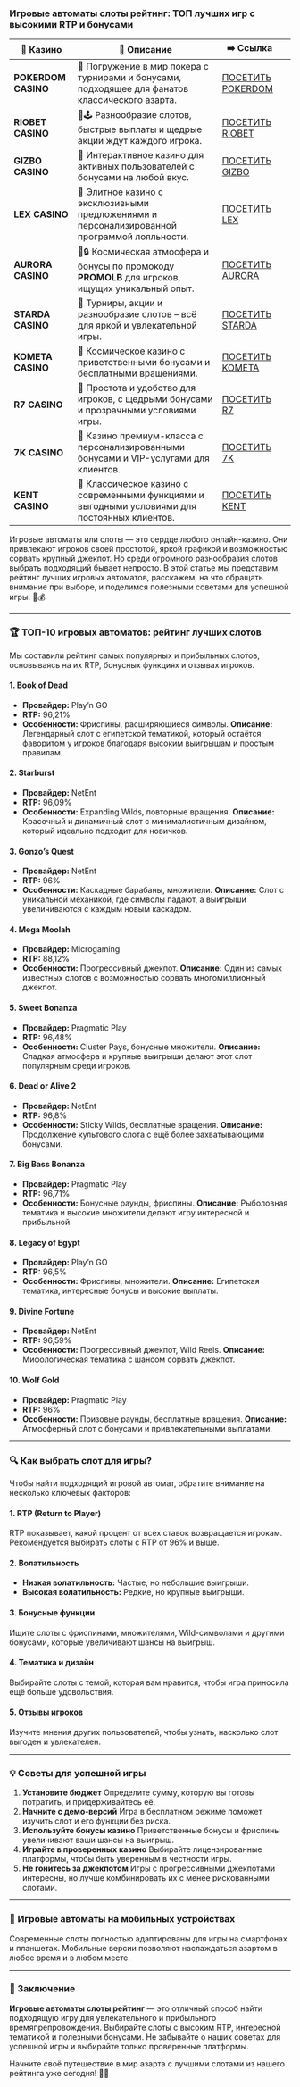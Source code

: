 ### Игровые автоматы слоты рейтинг: ТОП лучших игр с высокими RTP и бонусами
| 🎰 Казино           | 📜 Описание                                                                                       | ➡️ Ссылка                                                                                          |   |
| ------------------- | ------------------------------------------------------------------------------------------------- | -------------------------------------------------------------------------------------------------- | - |
| **POKERDOM CASINO** | 🎲 Погружение в мир покера с турнирами и бонусами, подходящее для фанатов классического азарта.   | [ПОСЕТИТЬ POKERDOM](https://brandplay.link/FwVc4f)                                                 |   |
| **RIOBET CASINO**   | 🌟🕹️ Разнообразие слотов, быстрые выплаты и щедрые акции ждут каждого игрока.                    | [ПОСЕТИТЬ RIOBET](https://brandplay.link/TnjsxFvH)                                                 |   |
| **GIZBO CASINO**    | 🚀 Интерактивное казино для активных пользователей с бонусами на любой вкус.                      | [ПОСЕТИТЬ GIZBO](https://brandplay.link/rvzLrVLp)                                                  |   |
| **LEX CASINO**      | 🎰 Элитное казино с эксклюзивными предложениями и персонализированной программой лояльности.      | [ПОСЕТИТЬ LEX](https://brandplay.link/VMqNXPFs)                                                    |   |
| **AURORA CASINO**   | 🌌🔒 Космическая атмосфера и бонусы по промокоду **PROMOLB** для игроков, ищущих уникальный опыт. | [ПОСЕТИТЬ AURORA](https://10trafic-stat2.com/click/668546556bcc6313411604bc/6766/13031/subaccount) |   |
| **STARDA CASINO**   | 🌠 Турниры, акции и разнообразие слотов – всё для яркой и увлекательной игры.                     | [ПОСЕТИТЬ STARDA](https://brandplay.link/HDcDrxLk)                                                 |   |
| **KOMETA CASINO**   | 💫 Космическое казино с приветственными бонусами и бесплатными вращениями.                        | [ПОСЕТИТЬ KOMETA](https://brandplay.link/jHzFFYGv)                                                 |   |
| **R7 CASINO**       | 🎯 Простота и удобство для игроков, с щедрыми бонусами и прозрачными условиями игры.              | [ПОСЕТИТЬ R7](https://brandplay.link/dByFXP7h)                                                     |   |
| **7K CASINO**       | 💎 Казино премиум-класса с персонализированными бонусами и VIP-услугами для клиентов.             | [ПОСЕТИТЬ 7K](https://brandplay.link/dd46bNgD)                                                     |   |
| **KENT CASINO**     | 🎲 Классическое казино с современными функциями и выгодными условиями для постоянных клиентов.    | [ПОСЕТИТЬ KENT](https://brandplay.link/XRH1g6Vb)                                                   |   |
Игровые автоматы или слоты — это сердце любого онлайн-казино. Они привлекают игроков своей простотой, яркой графикой и возможностью сорвать крупный джекпот. Но среди огромного разнообразия слотов выбрать подходящий бывает непросто. В этой статье мы представим рейтинг лучших игровых автоматов, расскажем, на что обращать внимание при выборе, и поделимся полезными советами для успешной игры. 🎰💰

***

### 🏆 ТОП-10 игровых автоматов: рейтинг лучших слотов

Мы составили рейтинг самых популярных и прибыльных слотов, основываясь на их RTP, бонусных функциях и отзывах игроков.

#### **1. Book of Dead**

* **Провайдер:** Play’n GO
* **RTP:** 96,21%
* **Особенности:** Фриспины, расширяющиеся символы.
  **Описание:** Легендарный слот с египетской тематикой, который остаётся фаворитом у игроков благодаря высоким выигрышам и простым правилам.

#### **2. Starburst**

* **Провайдер:** NetEnt
* **RTP:** 96,09%
* **Особенности:** Expanding Wilds, повторные вращения.
  **Описание:** Красочный и динамичный слот с минималистичным дизайном, который идеально подходит для новичков.

#### **3. Gonzo’s Quest**

* **Провайдер:** NetEnt
* **RTP:** 96%
* **Особенности:** Каскадные барабаны, множители.
  **Описание:** Слот с уникальной механикой, где символы падают, а выигрыши увеличиваются с каждым новым каскадом.

#### **4. Mega Moolah**

* **Провайдер:** Microgaming
* **RTP:** 88,12%
* **Особенности:** Прогрессивный джекпот.
  **Описание:** Один из самых известных слотов с возможностью сорвать многомиллионный джекпот.

#### **5. Sweet Bonanza**

* **Провайдер:** Pragmatic Play
* **RTP:** 96,48%
* **Особенности:** Cluster Pays, бонусные множители.
  **Описание:** Сладкая атмосфера и крупные выигрыши делают этот слот популярным среди игроков.

#### **6. Dead or Alive 2**

* **Провайдер:** NetEnt
* **RTP:** 96,8%
* **Особенности:** Sticky Wilds, бесплатные вращения.
  **Описание:** Продолжение культового слота с ещё более захватывающими бонусами.

#### **7. Big Bass Bonanza**

* **Провайдер:** Pragmatic Play
* **RTP:** 96,71%
* **Особенности:** Бонусные раунды, фриспины.
  **Описание:** Рыболовная тематика и высокие множители делают игру интересной и прибыльной.

#### **8. Legacy of Egypt**

* **Провайдер:** Play’n GO
* **RTP:** 96,5%
* **Особенности:** Фриспины, множители.
  **Описание:** Египетская тематика, интересные бонусы и высокие выплаты.

#### **9. Divine Fortune**

* **Провайдер:** NetEnt
* **RTP:** 96,59%
* **Особенности:** Прогрессивный джекпот, Wild Reels.
  **Описание:** Мифологическая тематика с шансом сорвать джекпот.

#### **10. Wolf Gold**

* **Провайдер:** Pragmatic Play
* **RTP:** 96%
* **Особенности:** Призовые раунды, бесплатные вращения.
  **Описание:** Атмосферный слот с бонусами и привлекательными выплатами.

***

### 🔍 Как выбрать слот для игры?

Чтобы найти подходящий игровой автомат, обратите внимание на несколько ключевых факторов:

#### **1. RTP (Return to Player)**

RTP показывает, какой процент от всех ставок возвращается игрокам. Рекомендуется выбирать слоты с RTP от 96% и выше.

#### **2. Волатильность**

* **Низкая волатильность:** Частые, но небольшие выигрыши.
* **Высокая волатильность:** Редкие, но крупные выигрыши.

#### **3. Бонусные функции**

Ищите слоты с фриспинами, множителями, Wild-символами и другими бонусами, которые увеличивают шансы на выигрыш.

#### **4. Тематика и дизайн**

Выбирайте слоты с темой, которая вам нравится, чтобы игра приносила ещё больше удовольствия.

#### **5. Отзывы игроков**

Изучите мнения других пользователей, чтобы узнать, насколько слот выгоден и увлекателен.

***

### 💡 Советы для успешной игры

1. **Установите бюджет**
   Определите сумму, которую вы готовы потратить, и придерживайтесь её.
2. **Начните с демо-версий**
   Игра в бесплатном режиме поможет изучить слот и его функции без риска.
3. **Используйте бонусы казино**
   Приветственные бонусы и фриспины увеличивают ваши шансы на выигрыш.
4. **Играйте в проверенных казино**
   Выбирайте лицензированные платформы, чтобы быть уверенным в честности игры.
5. **Не гонитесь за джекпотом**
   Игры с прогрессивными джекпотами интересны, но лучше комбинировать их с менее рискованными слотами.

***

### 📱 Игровые автоматы на мобильных устройствах

Современные слоты полностью адаптированы для игры на смартфонах и планшетах. Мобильные версии позволяют наслаждаться азартом в любое время и в любом месте.

***

### 🎯 Заключение

**Игровые автоматы слоты рейтинг** — это отличный способ найти подходящую игру для увлекательного и прибыльного времяпрепровождения. Выбирайте слоты с высоким RTP, интересной тематикой и полезными бонусами. Не забывайте о наших советах для успешной игры и выбирайте только проверенные платформы.

Начните своё путешествие в мир азарта с лучшими слотами из нашего рейтинга уже сегодня! 🎰💎
